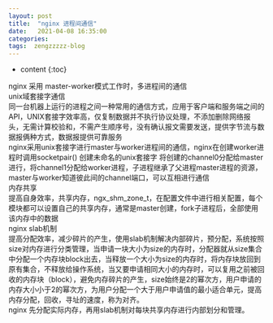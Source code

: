 ```yaml
---
layout: post
title:  "nginx 进程间通信"
date:   2021-04-08 16:35:00
categories: 
tags:  zengzzzzz-blog
---
```


* content
{:toc}

nginx 采用 master-worker模式工作时，多进程间的通信  
unix域套接字通信  
同一台机器上运行的进程之间一种常用的通信方式，应用于客户端和服务端之间的API，UNIX套接字效率高，仅复制数据并不执行协议处理，不添加删除网络报头，无需计算校验和，不需产生顺序号，没有确认报文需要发送，提供字节流与数据报俩种方式，数据报提供可靠服务  
nginx采用unix套接字进行master与worker进程间的通信，nginx在创建worker进程时调用socketpair() 创建未命名的unix套接字 将创建的channel0分配给master进行，将channel1分配给worker进程，子进程继承了父进程master进程的资源，master与worker知道彼此间的channel端口，可以互相进行通信  
内存共享  
提高自身效率，共享内存，ngx_shm_zone_t，在配置文件中进行相关配置，每个模块都可以设置自己的共享内存，通常是master创建，fork子进程后，全部使用该内存中的数据  
nginx slab机制  
提高分配效率，减少碎片的产生，使用slab机制解决内部碎片，预分配，系统按照size对内存进行分类管理，当申请一块大小为size的内存时，分配器就从size集合中分配一个内存块block出去，当释放一个大小为size的内存时，将内存块放回到原有集合，不释放给操作系统，当又要申请相同大小的内存时，可以复用之前被回收的内存块（block），避免内存碎片的产生，size始终是2的幂次方，用户申请的内存大小小于2的幂次方，为用户分配一个大于用户申请值的最小适合单元，提高内存分配，回收，寻址的速度，称为对齐。  
nginx 先分配实际内存，再用slab机制对每块共享内存进行内部划分和管理。
